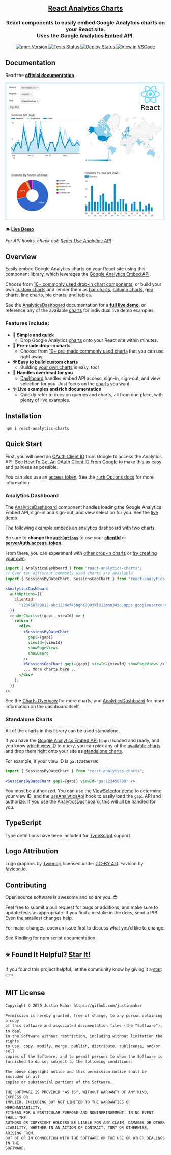<h2 align="center">
  <a href="https://github.com/justinmahar/react-analytics-charts">React Analytics Charts</a>
</h2>
<h3 align="center">
  React components to easily embed Google Analytics charts on your React site.<br/>Uses the <a href="https://justinmahar.github.io/react-use-analytics-api/">Google Analytics Embed API</a>.
</h3>
<p align="center">
  <a href="https://badge.fury.io/js/react-analytics-charts">
    <img src="https://badge.fury.io/js/react-analytics-charts.svg" alt="npm Version"/>
  </a>
  <a href="https://github.com/justinmahar/react-analytics-charts/actions?query=workflow%3ATests">
    <img src="https://github.com/justinmahar/react-analytics-charts/workflows/Tests/badge.svg" alt="Tests Status"/>
  </a>
  <a href="https://github.com/justinmahar/react-analytics-charts/actions?query=workflow%3ADeploy">
    <img src="https://github.com/justinmahar/react-analytics-charts/workflows/Deploy/badge.svg" alt="Deploy Status"/>
  </a>
  <a href="https://github1s.com/justinmahar/react-analytics-charts">
    <img src="https://img.shields.io/badge/View%20in%20VSCode-readonly-blue" alt="View in VSCode"/>
  </a>
</p>

## Documentation

Read the **[official documentation](https://justinmahar.github.io/react-analytics-charts/)**.

[![Analytics Dashboard Example](./src/__docz__/images/dash.png "Analytics Dashboard Example")](https://justinmahar.github.io/react-analytics-charts/AnalyticsDashboard#example)

👁️ **[Live Demo](https://justinmahar.github.io/react-analytics-charts/AnalyticsDashboard#example)**

_For API hooks, check out: [React Use Analytics API](https://justinmahar.github.io/react-use-analytics-api/)_

## Overview

Easily embed Google Analytics charts on your React site using this component library, which leverages the <a href="https://justinmahar.github.io/react-use-analytics-api/">Google Analytics Embed API</a>.

Choose from [10+ commonly used drop-in chart components](https://justinmahar.github.io/react-analytics-charts/charts#common-charts), or build your own [custom charts](https://justinmahar.github.io/react-analytics-charts/charts#custom-charts) and render them as [bar charts](https://justinmahar.github.io/react-analytics-charts/BarChart),
[column charts](https://justinmahar.github.io/react-analytics-charts/ColumnChart), [geo charts](https://justinmahar.github.io/react-analytics-charts/GeoChart), [line charts](https://justinmahar.github.io/react-analytics-charts/LineChart), [pie charts](https://justinmahar.github.io/react-analytics-charts/PieChart), and [tables](https://justinmahar.github.io/react-analytics-charts/TableChart).

See the [AnalyticsDashboard](https://justinmahar.github.io/react-analytics-charts/AnalyticsDashboard) documentation for a **[full live demo](https://justinmahar.github.io/react-analytics-charts/AnalyticsDashboard#example)**, or reference any of the available [charts](https://justinmahar.github.io/react-analytics-charts/charts) for individual live demo examples.

### Features include:

- **🙌 Simple and quick**
  - Drop Google Analytics [charts](https://justinmahar.github.io/react-analytics-charts/charts) onto your React site within minutes.
- **🎁 Pre-made drop-in charts**
  - Choose from [10+ pre-made commonly used charts](https://justinmahar.github.io/react-analytics-charts/charts) that you can use right away.
- **⚒️ Easy to build custom charts**
  - Building [your own charts](https://justinmahar.github.io/react-analytics-charts/charts) is easy, too!
- **💼 Handles overhead for you**
  - [Dashboard](https://justinmahar.github.io/react-analytics-charts/AnalyticsDashboard) handles embed API access, sign-in, sign-out, and view selection for you. Just focus on the [charts](https://justinmahar.github.io/react-analytics-charts/charts) you want.
- **✨ Live examples and rich documentation**
  - Quickly refer to docs on queries and charts, all from one place, with plenty of live examples.

## Installation

```
npm i react-analytics-charts
```

## Quick Start

First, you will need an [OAuth Client ID](https://justinmahar.github.io/react-analytics-charts/google-oauth-client-id) from Google to access the Analytics API. See [How To Get An OAuth Client ID From Google](https://justinmahar.github.io/react-analytics-charts/google-oauth-client-id) to make this as easy and painless as possible.

You can also use an [access token](https://ga-dev-tools.appspot.com/embed-api/server-side-authorization/). See the [`auth` Options docs](https://developers.google.com/analytics/devguides/reporting/embed/v1/component-reference#auth-options) for more information.

### Analytics Dashboard

The [AnalyticsDashboard](https://justinmahar.github.io/react-analytics-charts/AnalyticsDashboard) component handles loading the Google Analytics Embed API, sign-in and sign-out, and view selection for you. See the [live demo](https://justinmahar.github.io/react-analytics-charts/AnalyticsDashboard#example).

The following example embeds an analytics dashboard with two charts.

Be sure to **change the [`authOptions`](https://developers.google.com/analytics/devguides/reporting/embed/v1/component-reference#auth-options)** to use your [**clientId**](https://justinmahar.github.io/react-analytics-charts/google-oauth-client-id) or [**serverAuth.access_token**](https://ga-dev-tools.appspot.com/embed-api/server-side-authorization/).

From there, you can experiment with [other drop-in charts](https://justinmahar.github.io/react-analytics-charts/charts#common-charts) or [try creating your own](https://justinmahar.github.io/react-analytics-charts/charts#custom-charts).

```jsx
import { AnalyticsDashboard } from "react-analytics-charts";
// Over ten different commonly used charts are available
import { SessionsByDateChart, SessionsGeoChart } from "react-analytics-charts";
```

```jsx
<AnalyticsDashboard
  authOptions={{
    clientId:
      "123456789012-abc123def456ghi789jkl012mno345p.apps.googleusercontent.com",
  }}
  renderCharts={(gapi, viewId) => {
    return (
      <div>
        <SessionsByDateChart
          gapi={gapi}
          viewId={viewId}
          showPageViews
          showUsers
        />
        <SessionsGeoChart gapi={gapi} viewId={viewId} showPageViews />
        ... More charts here ...
      </div>
    );
  }}
/>
```

See the [Charts Overview](https://justinmahar.github.io/react-analytics-charts/charts) for more charts, and [AnalyticsDashboard](https://justinmahar.github.io/react-analytics-charts/AnalyticsDashboard) for more information on the dashboard itself.

### Standalone Charts

All of the charts in this library can be used standalone.

If you have the [Google Analytics Embed API](https://justinmahar.github.io/react-use-analytics-api/) (`gapi`) loaded and ready, and you know [which view ID](https://justinmahar.github.io/react-analytics-charts/ViewSelector#example) to query, you can pick any of the [available charts](https://justinmahar.github.io/react-analytics-charts/charts) and drop them right onto your site as [standalone charts](https://justinmahar.github.io/react-analytics-charts/custom-dashboards-standalone-charts#standalone-charts).

For example, if your view ID is `ga:123456789`:

```jsx
import { SessionsByDateChart } from "react-analytics-charts";
```

```jsx
<SessionsByDateChart gapi={gapi} viewId="ga:123456789" />
```

You must be authorized. You can use the [ViewSelector demo](https://justinmahar.github.io/react-analytics-charts/ViewSelector#example) to determine your view ID, and the [useAnalyticsApi](https://justinmahar.github.io/react-use-analytics-api/useAnalyticsApi) hook to easily load the `gapi` API and authorize. If you use the [AnalyticsDashboard](https://justinmahar.github.io/react-analytics-charts/AnalyticsDashboard), this will all be handled for you.

## TypeScript

Type definitions have been included for [TypeScript](https://www.typescriptlang.org/) support.

## Logo Attribution

Logo graphics by [Twemoji](https://github.com/twitter/twemoji), licensed under [CC-BY 4.0](https://creativecommons.org/licenses/by/4.0/). Favicon by [favicon.io](https://favicon.io/emoji-favicons/).

## Contributing

Open source software is awesome and so are you. 😎

Feel free to submit a pull request for bugs or additions, and make sure to update tests as appropriate. If you find a mistake in the docs, send a PR! Even the smallest changes help.

For major changes, open an issue first to discuss what you'd like to change.

See [Kindling](https://tinyurl.com/kindlingscripts) for npm script documentation.

## ⭐ Found It Helpful? [Star It!](https://github.com/justinmahar/react-analytics-charts/stargazers)

If you found this project helpful, let the community know by giving it a [star](https://github.com/justinmahar/react-analytics-charts/stargazers): [👉⭐](https://github.com/justinmahar/react-analytics-charts/stargazers)

## MIT License

```
Copyright © 2020 Justin Mahar https://github.com/justinmahar

Permission is hereby granted, free of charge, to any person obtaining a copy
of this software and associated documentation files (the "Software"), to deal
in the Software without restriction, including without limitation the rights
to use, copy, modify, merge, publish, distribute, sublicense, and/or sell
copies of the Software, and to permit persons to whom the Software is
furnished to do so, subject to the following conditions:

The above copyright notice and this permission notice shall be included in all
copies or substantial portions of the Software.

THE SOFTWARE IS PROVIDED "AS IS", WITHOUT WARRANTY OF ANY KIND, EXPRESS OR
IMPLIED, INCLUDING BUT NOT LIMITED TO THE WARRANTIES OF MERCHANTABILITY,
FITNESS FOR A PARTICULAR PURPOSE AND NONINFRINGEMENT. IN NO EVENT SHALL THE
AUTHORS OR COPYRIGHT HOLDERS BE LIABLE FOR ANY CLAIM, DAMAGES OR OTHER
LIABILITY, WHETHER IN AN ACTION OF CONTRACT, TORT OR OTHERWISE, ARISING FROM,
OUT OF OR IN CONNECTION WITH THE SOFTWARE OR THE USE OR OTHER DEALINGS IN THE
SOFTWARE.
```
